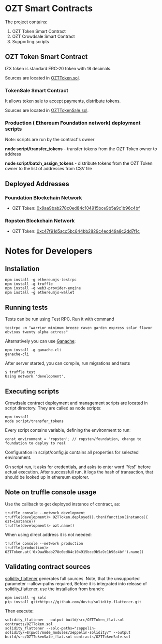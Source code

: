 # OZT Smart Contracts

The project contains:

1) OZT Token Smart Contract
2) OZT Crowdsale Smart Contract
3) Supporting scripts


## OZT Token Smart Contract

IZX token is standard ERC-20 token with 18 decimals. 
 
Sources are located in [OZTToken.sol](contracts/OZTToken.sol).

### TokenSale Smart Contract
 
It allows token sale to accept payments, distribute tokens. 

Sources are located in [OZTTokenSale.sol](contracts/OZTTokenSale.sol).


### Production ( Ethereum Foundation network) deployment scripts

Note:  scripts are run by the contract's owner

**node script/transfer_tokens** - transfer tokens from the OZT Token owner to address


**node script/batch_assign_tokens** - distribute tokens from the OZT Token owner to the list of addresses from CSV file


## Deployed Addresses

### Foundation Blockchain Network

* OZT Token: [0x9aa9bab278c0ed84c104915bce9b5a9c1b96c4bf](http://bloxy.info/address/0x9aa9bab278c0ed84c104915bce9b5a9c1b96c4bf)

### Ropsten Blockchain Network

* OZT Token: [0xc47f91d5acc5bc644bb2829c4ecd49a8c2dd7f1c](https://ropsten.etherscan.io/token/0xc47f91d5acc5bc644bb2829c4ecd49a8c2dd7f1c)   

# Notes for Developers

## Installation

```
npm install -g ethereumjs-testrpc
npm install -g truffle
npm install -g web3-provider-engine
npm install -g ethereumjs-wallet
```

## Running tests

Tests can be run using Test RPC. Run it with command

```
testrpc -m "warrior minimum breeze raven garden express solar flavor obvious twenty alpha actress"
```

Alternatively you can use [Ganache](https://github.com/trufflesuite/ganache-cli):

```
npm install -g ganache-cli
ganache-cli
```

After server started, you can compile, run migrations and tests


```
$ truffle test
Using network 'development'.

```

## Executing scripts

Crowdsale contract deployment and management scripts are located in script directory.
They are called as node scripts:

```
npm install
node script/transfer_tokens
```

Every script contains variable, defining the environment to run: 
```
const environment = 'ropsten'; // ropsten/foundation, change to foundation to deploy to real
```

Configuration in script/config.js contains all properties for selected environment.

On script run, it asks for credentials, and asks to enter word 'Yes!' before actual execution. After successfull run, it logs the hash of transaction,
that should be looked up in ethereum explorer.

   
## Note on truffle console usage

Use the callback to get deployed instance of contract, as:
```
truffle console --network development
truffle(development)> OZTToken.deployed().then(function(instance){ ozt=instance})
truffle(development)> ozt.name()
```

When using direct address it is not needed:
```
truffle console --network production
truffle(production)> OZTToken.at('0x9aa9bab278c0ed84c104915bce9b5a9c1b96c4bf').name()
```

## Validating contract sources

[solidity_flattener](https://github.com/BlockCatIO/solidity-flattener) generates full sources.
Note, that the unsupported parameter --allow-paths required, Before it is integrated into release of solidity_flattener,
use the installation from branch:
```
npm install -g solc
pip install git+https://github.com/dostu/solidity-flattener.git
```

Then execute:

```
solidity_flattener --output build/src/OZTToken_flat.sol contracts/OZTToken.sol
solidity_flattener --solc-paths="zeppelin-solidity/=$(pwd)/node_modules/zeppelin-solidity/" --output build/src/OZTTokenSale_flat.sol contracts/OZTTokenSale.sol

```